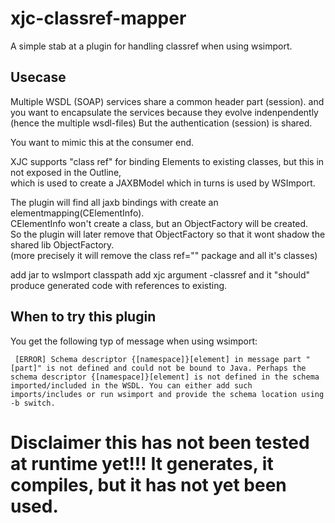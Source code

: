 # xjc-classref-mapper

A simple stab at a plugin for handling classref when using wsimport.

## Usecase

Multiple WSDL (SOAP) services share a common header part (session).
and you want to encapsulate the services because they evolve indenpendently (hence the multiple wsdl-files)
But the authentication (session) is shared.

You want to mimic this at the consumer end.

XJC supports "class ref" for binding Elements to existing classes, but this in not exposed in the Outline,  
which is used to create a JAXBModel which in turns is used by WSImport.

The plugin will find all jaxb bindings with <class ref=""/> create an elementmapping(CElementInfo).  
CElementInfo won't create a class, but an ObjectFactory will be created.  
So the plugin will later remove that ObjectFactory so that it wont shadow the shared lib ObjectFactory.   
(more precisely it will remove the class ref="" package and all it's classes)

add jar to wsImport classpath add xjc argument -classref and it "should" produce generated code with references to existing.
 
## When to try this plugin

You get the following typ of message when using wsimport:  
```
 [ERROR] Schema descriptor {[namespace]}[element] in message part "[part]" is not defined and could not be bound to Java. Perhaps the schema descriptor {[namespace]}[element] is not defined in the schema imported/included in the WSDL. You can either add such imports/includes or run wsimport and provide the schema location using -b switch.
```

# Disclaimer this has not been tested at runtime yet!!! It generates, it compiles, but it has not yet been used.